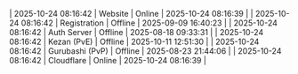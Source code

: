 | 2025-10-24 08:16:42 | Website | Online | 2025-10-24 08:16:39 |
| 2025-10-24 08:16:42 | Registration | Offline | 2025-09-09 16:40:23 |
| 2025-10-24 08:16:42 | Auth Server | Offline | 2025-08-18 09:33:31 |
| 2025-10-24 08:16:42 | Kezan (PvE) | Offline | 2025-10-11 12:51:30 |
| 2025-10-24 08:16:42 | Gurubashi (PvP) | Offline | 2025-08-23 21:44:06 |
| 2025-10-24 08:16:42 | Cloudflare | Online | 2025-10-24 08:16:39 |
